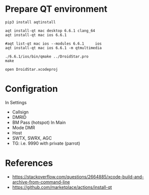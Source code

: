 # Prepare QT environment
```
pip3 install aqtinstall 

aqt install-qt mac desktop 6.6.1 clang_64
aqt install-qt mac ios 6.6.1     

#aqt list-qt mac ios --modules 6.6.1     ios
aqt install-qt mac ios 6.6.1 -m qtmultimedia

./6.6.1/ios/bin/qmake ../DroidStar.pro
make

open DroidStar.xcodeproj
```


# Configration
In Settings
- Callsign
- DMRID
- BM Pass (hotspot)
In Main
- Mode DMR
- Host
- SWTX, SWRX, AGC
- TG: i.e. 9990 with private (parrot)


# References
- https://stackoverflow.com/questions/2664885/xcode-build-and-archive-from-command-line
- https://github.com/marketplace/actions/install-qt
